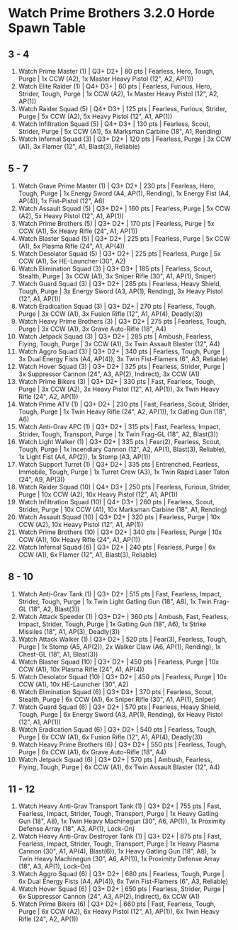 # Watch Prime Brothers 3.2.0 Horde Spawn Table

## 3 - 4

1. Watch Prime Master (1) | Q3+ D2+ | 80 pts | Fearless, Hero, Tough, Purge | 1x CCW (A2), 1x Master Heavy Pistol (12", A2, AP(1))
1. Watch Elite Raider (1) | Q4+ D3+ | 60 pts | Fearless, Furious, Hero, Strider, Tough, Purge | 1x CCW (A2), 1x Master Heavy Pistol (12", A2, AP(1))
1. Watch Raider Squad (5) | Q4+ D3+ | 125 pts | Fearless, Furious, Strider, Purge | 5x CCW (A2), 5x Heavy Pistol (12", A1, AP(1))
1. Watch Infiltration Squad (5) | Q4+ D3+ | 130 pts | Fearless, Scout, Strider, Purge | 5x CCW (A1), 5x Marksman Carbine (18", A1, Rending)
1. Watch Infernal Squad (3) | Q3+ D2+ | 120 pts | Fearless, Purge | 3x CCW (A1), 3x Flamer (12", A1, Blast(3), Reliable)

## 5 - 7

1. Watch Grave Prime Master (1) | Q3+ D2+ | 230 pts | Fearless, Hero, Tough, Purge | 1x Energy Sword (A4, AP(1), Rending), 1x Energy Fist (A4, AP(4)), 1x Fist-Pistol (12", A6)
1. Watch Assault Squad (5) | Q3+ D2+ | 160 pts | Fearless, Purge | 5x CCW (A2), 5x Heavy Pistol (12", A1, AP(1))
1. Watch Prime Brothers (5) | Q3+ D2+ | 170 pts | Fearless, Purge | 5x CCW (A1), 5x Heavy Rifle (24", A1, AP(1))
1. Watch Blaster Squad (5) | Q3+ D2+ | 225 pts | Fearless, Purge | 5x CCW (A1), 5x Plasma Rifle (24", A1, AP(4))
1. Watch Desolator Squad (5) | Q3+ D2+ | 225 pts | Fearless, Purge | 5x CCW (A1), 5x HE-Launcher (30", A2)
1. Watch Elimination Squad (3) | Q3+ D3+ | 185 pts | Fearless, Scout, Stealth, Purge | 3x CCW (A1), 3x Sniper Rifle (30", A1, AP(1), Sniper)
1. Watch Guard Squad (3) | Q3+ D2+ | 285 pts | Fearless, Heavy Shield, Tough, Purge | 3x Energy Sword (A3, AP(1), Rending), 3x Heavy Pistol (12", A1, AP(1))
1. Watch Eradication Squad (3) | Q3+ D2+ | 270 pts | Fearless, Tough, Purge | 3x CCW (A1), 3x Fusion Rifle (12", A1, AP(4), Deadly(3))
1. Watch Heavy Prime Brothers (3) | Q3+ D2+ | 275 pts | Fearless, Tough, Purge | 3x CCW (A1), 3x Grave Auto-Rifle (18", A4)
1. Watch Jetpack Squad (3) | Q3+ D2+ | 285 pts | Ambush, Fearless, Flying, Tough, Purge | 3x CCW (A1), 3x Twin Assault Blaster (12", A4)
1. Watch Aggro Squad (3) | Q3+ D2+ | 340 pts | Fearless, Tough, Purge | 3x Dual Energy Fists (A4, AP(4)), 3x Twin Fist-Flamers (6", A3, Reliable)
1. Watch Hover Squad (3) | Q3+ D2+ | 325 pts | Fearless, Strider, Purge | 3x Suppressor Cannon (24", A3, AP(2), Indirect), 3x CCW (A1)
1. Watch Prime Bikers (3) | Q3+ D2+ | 330 pts | Fast, Fearless, Tough, Purge | 3x CCW (A2), 3x Heavy Pistol (12", A1, AP(1)), 3x Twin Heavy Rifle (24", A2, AP(1))
1. Watch Prime ATV (1) | Q3+ D2+ | 230 pts | Fast, Fearless, Scout, Strider, Tough, Purge | 1x Twin Heavy Rifle (24", A2, AP(1)), 1x Gatling Gun (18", A6)
1. Watch Anti-Grav APC (1) | Q3+ D2+ | 315 pts | Fast, Fearless, Impact, Strider, Tough, Transport, Purge | 1x Twin Frag-GL (18", A2, Blast(3))
1. Watch Light Walker (1) | Q3+ D2+ | 335 pts | Fear(2), Fearless, Scout, Tough, Purge | 1x Incendiary Cannon (12", A2, AP(1), Blast(3), Reliable), 1x Light Fist (A4, AP(2)), 1x Stomp (A3, AP(1))
1. Watch Support Turret (1) | Q3+ D2+ | 335 pts | Entrenched, Fearless, Immobile, Tough, Purge | 1x Turret Crew (A3), 1x Twin Rapid Laser Talon (24", A9, AP(3))
1. Watch Raider Squad (10) | Q4+ D3+ | 250 pts | Fearless, Furious, Strider, Purge | 10x CCW (A2), 10x Heavy Pistol (12", A1, AP(1))
1. Watch Infiltration Squad (10) | Q4+ D3+ | 260 pts | Fearless, Scout, Strider, Purge | 10x CCW (A1), 10x Marksman Carbine (18", A1, Rending)
1. Watch Assault Squad (10) | Q3+ D2+ | 320 pts | Fearless, Purge | 10x CCW (A2), 10x Heavy Pistol (12", A1, AP(1))
1. Watch Prime Brothers (10) | Q3+ D2+ | 340 pts | Fearless, Purge | 10x CCW (A1), 10x Heavy Rifle (24", A1, AP(1))
1. Watch Infernal Squad (6) | Q3+ D2+ | 240 pts | Fearless, Purge | 6x CCW (A1), 6x Flamer (12", A1, Blast(3), Reliable)

## 8 - 10

1. Watch Anti-Grav Tank (1) | Q3+ D2+ | 515 pts | Fast, Fearless, Impact, Strider, Tough, Purge | 1x Twin Light Gatling Gun (18", A8), 1x Twin Frag-GL (18", A2, Blast(3))
1. Watch Attack Speeder (1) | Q3+ D2+ | 360 pts | Ambush, Fast, Fearless, Impact, Strider, Tough, Purge | 1x Gatling Gun (18", A6), 1x Strike Missiles (18", A1, AP(3), Deadly(3))
1. Watch Attack Walker (1) | Q3+ D2+ | 520 pts | Fear(3), Fearless, Tough, Purge | 1x Stomp (A5, AP(2)), 2x Walker Claw (A6, AP(1), Rending), 1x Chest-GL (18", A1, Blast(3))
1. Watch Blaster Squad (10) | Q3+ D2+ | 450 pts | Fearless, Purge | 10x CCW (A1), 10x Plasma Rifle (24", A1, AP(4))
1. Watch Desolator Squad (10) | Q3+ D2+ | 450 pts | Fearless, Purge | 10x CCW (A1), 10x HE-Launcher (30", A2)
1. Watch Elimination Squad (6) | Q3+ D3+ | 370 pts | Fearless, Scout, Stealth, Purge | 6x CCW (A1), 6x Sniper Rifle (30", A1, AP(1), Sniper)
1. Watch Guard Squad (6) | Q3+ D2+ | 570 pts | Fearless, Heavy Shield, Tough, Purge | 6x Energy Sword (A3, AP(1), Rending), 6x Heavy Pistol (12", A1, AP(1))
1. Watch Eradication Squad (6) | Q3+ D2+ | 540 pts | Fearless, Tough, Purge | 6x CCW (A1), 6x Fusion Rifle (12", A1, AP(4), Deadly(3))
1. Watch Heavy Prime Brothers (6) | Q3+ D2+ | 550 pts | Fearless, Tough, Purge | 6x CCW (A1), 6x Grave Auto-Rifle (18", A4)
1. Watch Jetpack Squad (6) | Q3+ D2+ | 570 pts | Ambush, Fearless, Flying, Tough, Purge | 6x CCW (A1), 6x Twin Assault Blaster (12", A4)

## 11 - 12

1. Watch Heavy Anti-Grav Transport Tank (1) | Q3+ D2+ | 755 pts | Fast, Fearless, Impact, Strider, Tough, Transport, Purge | 1x Heavy Gatling Gun (18", A8), 1x Twin Heavy Machinegun (30", A6, AP(1)), 1x Proximity Defense Array (18", A3, AP(1), Lock-On)
1. Watch Heavy Anti-Grav Destroyer Tank (1) | Q3+ D2+ | 875 pts | Fast, Fearless, Impact, Strider, Tough, Transport, Purge | 1x Heavy Plasma Cannon (30", A1, AP(4), Blast(6)), 1x Heavy Gatling Gun (18", A8), 1x Twin Heavy Machinegun (30", A6, AP(1)), 1x Proximity Defense Array (18", A3, AP(1), Lock-On)
1. Watch Aggro Squad (6) | Q3+ D2+ | 680 pts | Fearless, Tough, Purge | 6x Dual Energy Fists (A4, AP(4)), 6x Twin Fist-Flamers (6", A3, Reliable)
1. Watch Hover Squad (6) | Q3+ D2+ | 650 pts | Fearless, Strider, Purge | 6x Suppressor Cannon (24", A3, AP(2), Indirect), 6x CCW (A1)
1. Watch Prime Bikers (6) | Q3+ D2+ | 660 pts | Fast, Fearless, Tough, Purge | 6x CCW (A2), 6x Heavy Pistol (12", A1, AP(1)), 6x Twin Heavy Rifle (24", A2, AP(1))